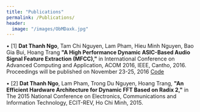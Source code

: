 ```yaml
---
title: "Publications"
permalink: /Publications/
header:
  image: "/images/ObMDaxk.jpg"
---
```


•	[1]
**Dat Thanh Ngo**, Tam Chi Nguyen, Lam Pham, Hieu Minh Nguyen, Bao Gia Bui, Hoang Trang **"A High Performance Dynamic ASIC-Based Audio Signal Feature Extraction (MFCC),"** in International Conference on Advanced Computing and Application,  ACOM 2016, IEEE, Cantho, 2016. Proceedings will be published on November 23-25, 2016
[Code](https://github.com/dattngo/Dynamic-FFT-Algorithm.git)

•	[2]
**Dat Thanh Ngo**, Lam Pham, Trong Du Nguyen, Hoang Trang, **"An Efficient Hardware Architecture for Dynamic FFT Based on Radix 2,"** in The 2015 National Conference on Electronics, Communications and Information Technology, ECIT-REV, Ho Chi Minh, 2015.
